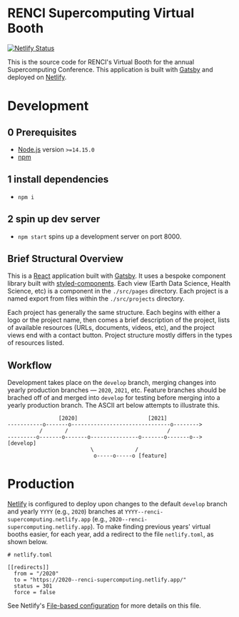 # RENCI Supercomputing Virtual Booth

[![Netlify Status](https://api.netlify.com/api/v1/badges/906f9aeb-3657-4ef6-81af-67e3136e414a/deploy-status)](https://app.netlify.com/sites/renci-supercomputing/deploys)

This is the source code for RENCI's Virtual Booth for the annual Supercomputing Conference. This application is built with [Gatsby](https://www.gatsbyjs.org/) and deployed on [Netlify](https://www.netlify.com/).

# Development

## 0 Prerequisites
  - [Node.js](https://nodejs.org/) version `>=14.15.0`
  - [npm](https://www.npmjs.com/)

## 1 install dependencies
  - `npm i`

## 2 spin up dev server
  - `npm start` spins up a development server on port 8000.

## Brief Structural Overview

This is a [React](https://reactjs.org/) application built with [Gatsby](https://www.gatsbyjs.org/). It uses a bespoke component library built with [styled-components](https://styled-components.com/). Each view (Earth Data Science, Health Science, etc) is a component in the `./src/pages` directory. Each project is a named export from files within the `./src/projects` directory.

Each project has generally the same structure. Each begins with either a logo or the project name, then comes a brief description of the project, lists of available resources (URLs, documents, videos, etc), and the project views end with a contact button. Project structure mostly differs in the types of resources listed.

## Workflow

Development takes place on the `develop` branch, merging changes into yearly production branches &mdash; `2020`, `2021`, etc. Feature branches should be brached off of and merged into `develop` for testing before merging into a yearly production branch. The ASCII art below attempts to illustrate this.

```
                [2020]                      [2021]
-----------o-------o-------------------------------o-------->
          /       /                               /
---------o-------o-------o---------------o-------o-------o--> [develop]
                          \             /
                           o-----o-----o [feature]
```

# Production

[Netlify](https://www.netlify.com/) is configured to deploy upon changes to the default `develop` branch and yearly `YYYY` (e.g., `2020`) branches at `YYYY--renci-supercomputing.netlify.app` (e.g., `2020--renci-supercomputing.netlify.app`). To make finding previous years' virtual booths easier, for each year, add a redirect to the file `netlify.toml`, as shown below.

```
# netlify.toml

[[redirects]]
  from = "/2020"
  to = "https://2020--renci-supercomputing.netlify.app/"
  status = 301
  force = false
```

See Netlify's [File-based configuration](https://docs.netlify.com/configure-builds/file-based-configuration/) for more details on this file.

